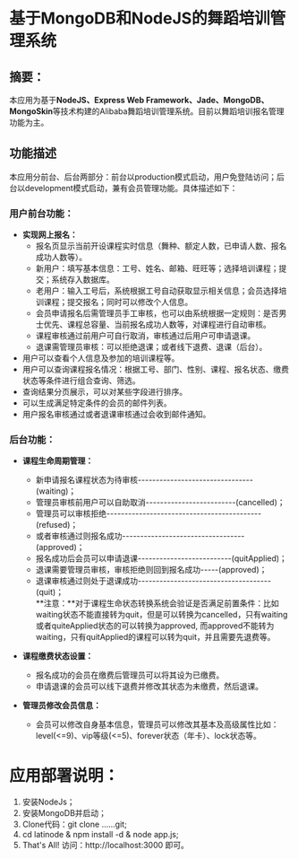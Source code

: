 # 基于MongoDB和NodeJS的舞蹈培训管理系统

## 摘要：
本应用为基于**NodeJS、Express Web Framework、Jade、MongoDB、MongoSkin**等技术构建的Alibaba舞蹈培训管理系统。目前以舞蹈培训报名管理功能为主。
## 功能描述
本应用分前台、后台两部分：前台以production模式启动，用户免登陆访问；后台以development模式启动，兼有会员管理功能。具体描述如下：
### 用户前台功能：
* **实现网上报名：**<br/>
	- 报名页显示当前开设课程实时信息（舞种、额定人数，已申请人数、报名成功人数等）。<br/>
	- 新用户：填写基本信息：工号、姓名、邮箱、旺旺等；选择培训课程；提交；系统存入数据库。
	- 老用户：输入工号后，系统根据工号自动获取显示相关信息；会员选择培训课程；提交报名；同时可以修改个人信息。<br/>
	- 会员申请报名后需管理员手工审核，也可以由系统根据一定规则：是否男士优先、课程总容量、当前报名成功人数等，对课程进行自动审核。<br/>
	- 课程审核通过前用户可自行取消，审核通过后用户可申请退课。<br/>
	- 退课需管理员审核：可以拒绝退课；或者线下退费、退课（后台）。<br/>
* 用户可以查看个人信息及参加的培训课程等。
* 用户可以查询课程报名情况：根据工号、部门、性别、课程、报名状态、缴费状态等条件进行组合查询、筛选。
* 查询结果分页展示，可以对某些字段进行排序。
* 可以生成满足特定条件的会员的邮件列表。
* 用户报名审核通过或者退课审核通过会收到邮件通知。

### 后台功能：
* **课程生命周期管理：**<br/>
	- 新申请报名课程状态为待审核--------------------------------(waiting)；<br/>
	- 管理员审核前用户可以自助取消-------------------------(cancelled)；<br/>
	- 管理员可以审核拒绝-------------------------------------------(refused)；<br/>
	- 或者审核通过则报名成功----------------------------------(approved)；<br/>
	- 报名成功后会员可以申请退课--------------------------(quitApplied)；<br/>
	- 退课需要管理员审核，审核拒绝则回到报名成功-----(approved)；<br/>
	- 退课审核通过则处于退课成功-------------------------------------(quit)；<br/>
**注意：**对于课程生命状态转换系统会验证是否满足前置条件：比如waiting状态不能直接转为quit，但是可以转换为cancelled，只有waiting或者quiteApplied状态的可以转换为approved, 而approved不能转为waiting，只有quitApplied的课程可以转为quit，并且需要先退费等。

* **课程缴费状态设置：**<br/>
	- 报名成功的会员在缴费后管理员可以将其设为已缴费。
	- 申请退课的会员可以线下退费并修改其状态为未缴费，然后退课。

* **管理员修改会员信息：**<br/>
	- 会员可以修改自身基本信息，管理员可以修改其基本及高级属性比如：
level(<=9)、vip等级(<=5)、forever状态（年卡）、lock状态等。

# 应用部署说明：
1. 安装NodeJs；
2. 安装MongoDB并启动；
3. Clone代码：git clone ……git;
4. cd latinode & npm install -d & node app.js;
5. That's All! 访问：http://localhost:3000 即可。
<br/>


